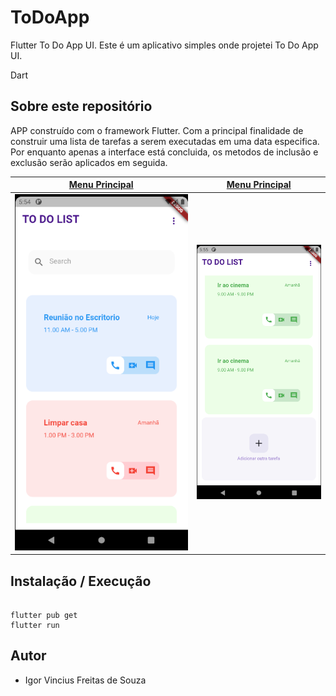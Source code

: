 # ToDoApp
Flutter To Do App UI.
Este é um aplicativo simples onde projetei To Do App UI.

Dart
## Sobre este repositório
APP construído com o framework Flutter. Com a principal finalidade de construir uma lista de tarefas a serem executadas em uma data especifica.
Por enquanto apenas a interface está concluida, os metodos de inclusão e exclusão serão aplicados em seguida.


| [**Menu Principal**](https://medium.com/@diegoveloper/flutter-fetching-parsing-json-data-c019ddddaa34)      | [**Menu Principal**](https://medium.com/@diegoveloper/flutter-persistent-tab-bars-a26220d322bc)     | 
|------------|-------------| 
|  <img src="https://github.com/igor1043/Projetos-em-Flutter/blob/main/ToDoApp-Flutter-master/Demo/Screenshot_1.png"> |  <img src="https://github.com/igor1043/Projetos-em-Flutter/blob/main/ToDoApp-Flutter-master/Demo/Screenshot_2.png" width="250"> |   
## Instalação / Execução 

``` 

flutter pub get
flutter run 

```

## Autor

* Igor Vincius Freitas de Souza
